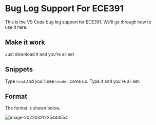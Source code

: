 # Bug Log Support For ECE391

This is the VS Code bug log support for ECE391. We’ll go through how to use it here.

## Make it work

Just download it and you're all set

## Snippets

Type `head` and you'll see `header` come up. Type it and you're all set.

## Format

The format is shown below.

![image-20220321225443554](https://jacklovespictures.oss-cn-beijing.aliyuncs.com/2022-03-22-035444.png)
